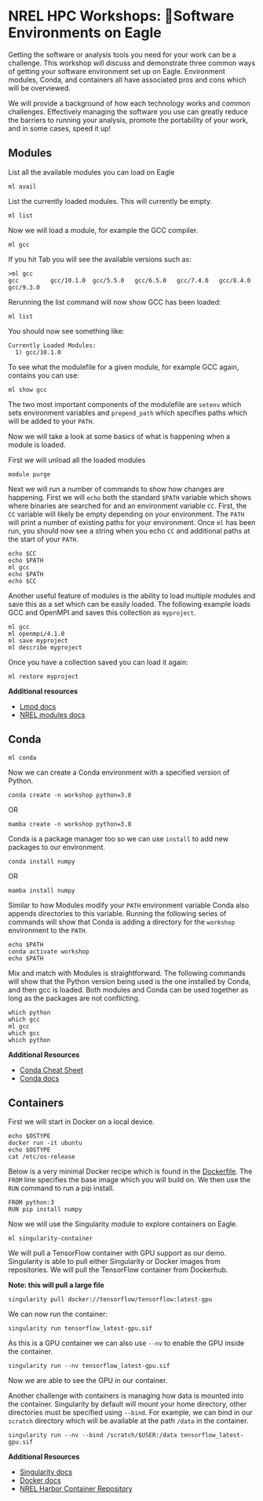 # NREL HPC Workshops: Software Environments on Eagle

Getting the software or analysis tools you need for your work can be a challenge. This workshop will discuss and demonstrate three common ways of getting your software environment set up on Eagle. Environment modules, Conda, and containers all have associated pros and cons which will be overviewed.

We will provide a background of how each technology works and common challenges. Effectively managing the software you use can greatly reduce the barriers to running your analysis, promote the portability of your work, and in some cases, speed it up!

## Modules

List all the available modules you can load on Eagle
```
ml avail 
```
List the currently loaded modules. This will currently be empty.
```
ml list
```

Now we will load a module, for example the GCC compiler.
```
ml gcc
```

If you hit Tab you will see the available versions such as: 
```
>ml gcc
gcc         gcc/10.1.0  gcc/5.5.0   gcc/6.5.0   gcc/7.4.0   gcc/8.4.0   gcc/9.3.0
```

Rerunning the list command will now show GCC has been loaded:
```
ml list
```
You should now see something like:
```
Currently Loaded Modules:
  1) gcc/10.1.0
```

To see what the modulefile for a given module, for example GCC again, contains you can use:
```
ml show gcc
```
The two most important components of the modulefile are `setenv` which sets environment variables and `prepend_path` which specifies paths which will be added to your `PATH`. 

Now we will take a look at some basics of what is happening when a module is loaded.

First we will unload all the loaded modules
```
module purge
```

Next we will run a number of commands to show how changes are happening. First we will `echo` both the standard `$PATH` variable which shows where binaries are searched for and an environment variable `CC`. First, the `CC` variable will likely be empty depending on your environment. The `PATH` will print a number of existing paths for your environment. Once `ml` has been run, you should now see a string when you echo `CC` and additional paths at the start of your `PATH`.
```
echo $CC
echo $PATH
ml gcc
echo $PATH
echo $CC
```

Another useful feature of modules is the ability to load multiple modules and save this as a set which can be easily loaded. The following example loads GCC and OpenMPI and saves this collection as `myproject`. 

```
ml gcc
ml openmpi/4.1.0
ml save myproject
ml describe myproject
```

Once you have a collection saved you can load it again:
```
ml restore myproject
```
**Additional resources**

* [Lmod docs](https://lmod.readthedocs.io/en/latest/010_user.html)
* [NREL modules docs](https://www.nrel.gov/hpc/eagle-environment-modules.html)

## Conda

```
ml conda
```

Now we can create a Conda environment with a specified version of Python. 
```
conda create -n workshop python=3.8
```
OR
```
mamba create -n workshop python=3.8
```

Conda is a package manager too so we can use `install` to add new packages to our environment. 
```
conda install numpy
```
OR
```
mamba install numpy
```

Similar to how Modules modify your `PATH` environment variable Conda also appends directories to this variable. Running the following series of commands will show that Conda is adding a directory for the `workshop` environment to the `PATH`.
```
echo $PATH
conda activate workshop
echo $PATH
```

Mix and match with Modules is straightforward. The following commands will show that the Python version being used is the one installed by Conda, and then gcc is loaded. Both modules and Conda can be used together as long as the packages are not conflicting. 
```
which python
which gcc
ml gcc
which gcc
which python
```

**Additional Resources**
* [Conda Cheat Sheet](https://docs.conda.io/projects/conda/en/4.6.0/_downloads/52a95608c49671267e40c689e0bc00ca/conda-cheatsheet.pdf)
* [Conda docs](https://conda.io/projects/conda/en/latest/user-guide/getting-started.html)
## Containers
First we will start in Docker on a local device. 

```
echo $OSTYPE
docker run -it ubuntu
echo $OSTYPE
cat /etc/os-release
```

Below is a very minimal Docker recipe which is found in the [Dockerfile](./Dockerfile). The `FROM` line specifies the base image which you will build on. We then use the `RUN` command to run a pip install.  
```
FROM python:3
RUN pip install numpy
```
Now we will use the Singularity module to explore containers on Eagle.
```
ml singularity-container
```
We will pull a TensorFlow container with GPU support as our demo. Singularity is able to pull either Singularity or Docker images from repositories. We will pull the TensorFlow container from Dockerhub.

**Note: this will pull a large file**

```
singularity pull docker://tensorflow/tensorflow:latest-gpu
```

We can now run the container:
```
singularity run tensorflow_latest-gpu.sif
```

As this is a GPU container we can also use `--nv` to enable the GPU inside the container.
```
singularity run --nv tensorflow_latest-gpu.sif
```

Now we are able to see the GPU in our container.

Another challenge with containers is managing how data is mounted into the container. Singularity by default will mount your home directory, other directories must be specified using `--bind`. For example, we can bind in our `scratch` directory which will be available at the path `/data` in the container. 

```
singularity run --nv --bind /scratch/$USER:/data tensorflow_latest-gpu.sif
```



**Additional Resources**

* [Singularity docs](https://sylabs.io/guides/3.1/user-guide/)
* [Docker docs](https://docs.docker.com/get-started/)
* [NREL Harbor Container Repository](https://harbor.nrel.gov)

